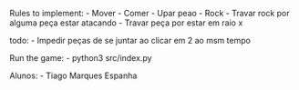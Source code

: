 Rules to implement:
    - Mover
    - Comer
    - Upar peao
    - Rock
    - Travar rock por alguma peça estar atacando
    - Travar peça por estar em raio x 

todo:
    - Impedir peças de se juntar ao clicar em 2 ao msm tempo

Run the game:
    - python3 src/index.py

Alunos:
    - Tiago Marques Espanha